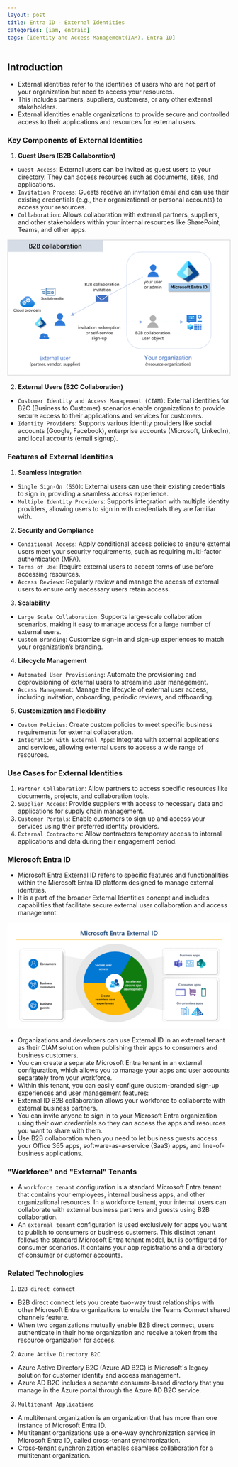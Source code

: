 ```yaml
---
layout: post
title: Entra ID - External Identities
categories: [iam, entraid]
tags: [Identity and Access Management(IAM), Entra ID]
---
```


## Introduction
- External identities refer to the identities of users who are not part of your organization but need to access your resources.
- This includes partners, suppliers, customers, or any other external stakeholders. 
- External identities enable organizations to provide secure and controlled access to their applications and resources for external users. 

### Key Components of External Identities
1. **Guest Users (B2B Collaboration)**
- `Guest Access`: External users can be invited as guest users to your directory. They can access resources such as documents, sites, and applications.
- `Invitation Process`: Guests receive an invitation email and can use their existing credentials (e.g., their organizational or personal accounts) to access your resources.
- `Collaboration`: Allows collaboration with external partners, suppliers, and other stakeholders within your internal resources like SharePoint, Teams, and other apps.


![B2B Collaboration](/assets/img/iam/azureentraid/business-to-business-collaboration.png)


2. **External Users (B2C Collaboration)**
- `Customer Identity and Access Management (CIAM)`: External identities for B2C (Business to Customer) scenarios enable organizations to provide secure access to their applications and services for customers.
- `Identity Providers`: Supports various identity providers like social accounts (Google, Facebook), enterprise accounts (Microsoft, LinkedIn), and local accounts (email signup).

### Features of External Identities
1. **Seamless Integration**
- `Single Sign-On (SSO)`: External users can use their existing credentials to sign in, providing a seamless access experience.
- `Multiple Identity Providers`: Supports integration with multiple identity providers, allowing users to sign in with credentials they are familiar with.

2. **Security and Compliance**
- `Conditional Access`: Apply conditional access policies to ensure external users meet your security requirements, such as requiring multi-factor authentication (MFA).
- `Terms of Use`: Require external users to accept terms of use before accessing resources.
- `Access Reviews`: Regularly review and manage the access of external users to ensure only necessary users retain access.

3. **Scalability**
- `Large Scale Collaboration`: Supports large-scale collaboration scenarios, making it easy to manage access for a large number of external users.
- `Custom Branding`: Customize sign-in and sign-up experiences to match your organization’s branding.

4. **Lifecycle Management**
- `Automated User Provisioning`: Automate the provisioning and deprovisioning of external users to streamline user management.
- `Access Management`: Manage the lifecycle of external user access, including invitation, onboarding, periodic reviews, and offboarding.

5. **Customization and Flexibility**
- `Custom Policies`: Create custom policies to meet specific business requirements for external collaboration.
- `Integration with External Apps`: Integrate with external applications and services, allowing external users to access a wide range of resources.

### Use Cases for External Identities
1. `Partner Collaboration`: Allow partners to access specific resources like documents, projects, and collaboration tools.
2. `Supplier Access`: Provide suppliers with access to necessary data and applications for supply chain management.
3. `Customer Portals`: Enable customers to sign up and access your services using their preferred identity providers.
4. `External Contractors`: Allow contractors temporary access to internal applications and data during their engagement period.


### Microsoft Entra ID
- Microsoft Entra External ID refers to specific features and functionalities within the Microsoft Entra ID platform designed to manage external identities. 
- It is a part of the broader External Identities concept and includes capabilities that facilitate secure external user collaboration and access management.

![External ID](/assets/img/iam/azureentraid/external-id.png)

- Organizations and developers can use External ID in an external tenant as their CIAM solution when publishing their apps to consumers and business customers.
- You can create a separate Microsoft Entra tenant in an external configuration, which allows you to manage your apps and user accounts separately from your workforce. 
- Within this tenant, you can easily configure custom-branded sign-up experiences and user management features:
- External ID B2B collaboration allows your workforce to collaborate with external business partners. 
- You can invite anyone to sign in to your Microsoft Entra organization using their own credentials so they can access the apps and resources you want to share with them. 
- Use B2B collaboration when you need to let business guests access your Office 365 apps, software-as-a-service (SaaS) apps, and line-of-business applications. 


### "Workforce" and "External" Tenants
- A `workforce tenant` configuration is a standard Microsoft Entra tenant that contains your employees, internal business apps, and other organizational resources. In a workforce tenant, your internal users can collaborate with external business partners and guests using B2B collaboration.
- An `external tenant` configuration is used exclusively for apps you want to publish to consumers or business customers. This distinct tenant follows the standard Microsoft Entra tenant model, but is configured for consumer scenarios. It contains your app registrations and a directory of consumer or customer accounts.


### Related Technologies
1. `B2B direct connect`
- B2B direct connect lets you create two-way trust relationships with other Microsoft Entra organizations to enable the Teams Connect shared channels feature.
- When two organizations mutually enable B2B direct connect, users authenticate in their home organization and receive a token from the resource organization for access. 


2. `Azure Active Directory B2C`
- Azure Active Directory B2C (Azure AD B2C) is Microsoft's legacy solution for customer identity and access management. 
- Azure AD B2C includes a separate consumer-based directory that you manage in the Azure portal through the Azure AD B2C service. 


3. `Multitenant Applications`
- A multitenant organization is an organization that has more than one instance of Microsoft Entra ID. 
- Multitenant organizations use a one-way synchronization service in Microsoft Entra ID, called cross-tenant synchronization. 
- Cross-tenant synchronization enables seamless collaboration for a multitenant organization. 
